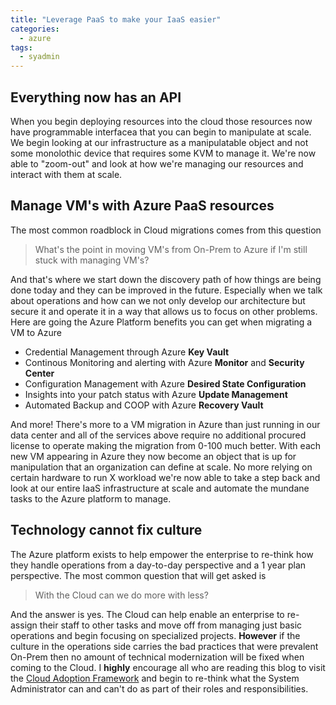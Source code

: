 ```yaml
---
title: "Leverage PaaS to make your IaaS easier"
categories:
  - azure
tags:
  - syadmin
---
```


## Everything now has an API

When you begin deploying resources into the cloud those resources now have programmable interfacea that you can begin to manipulate at scale. We begin looking at our infrastructure as a manipulatable object and not some monolothic device that requires some KVM to manage it. We're now able to "zoom-out" and look at how we're managing our resources and interact with them at scale.

## Manage VM's with Azure PaaS resources

The most common roadblock in Cloud migrations comes from this question

> What's the point in moving VM's from On-Prem to Azure if I'm still stuck with managing VM's?

And that's where we start down the discovery path of how things are being done today and they can be improved in the future. Especially when we talk about operations and how can we not only develop our architecture but secure it and operate it in a way that allows us to focus on other problems. Here are going the Azure Platform benefits you can get when migrating a VM to Azure

* Credential Management through Azure **Key Vault**
* Continous Monitoring and alerting with Azure **Monitor** and **Security Center**
* Configuration Management with Azure **Desired State Configuration**
* Insights into your patch status with Azure **Update Management**
* Automated Backup and COOP with Azure **Recovery Vault**

And more! There's more to a VM migration in Azure than just running in our data center and all of the services above require no additional procured license to operate making the migration from 0-100 much better. With each new VM appearing in Azure they now become an object that is up for manipulation that an organization can define at scale. No more relying on certain hardware to run X workload we're now able to take a step back and look at our entire IaaS infrastructure at scale and automate the mundane tasks to the Azure platform to manage. 

## Technology cannot fix culture 

The Azure platform exists to help empower the enterprise to re-think how they handle operations from a day-to-day perspective and a 1 year plan perspective. The most common question that will get asked is 

> With the Cloud can we do more with less?

And the answer is yes. The Cloud can help enable an enterprise to re-assign their staff to other tasks and move off from managing just basic operations and begin focusing on specialized projects. **However** if the culture in the operations side carries the bad practices that were prevalent On-Prem then no amount of technical modernization will be fixed when coming to the Cloud. I **highly** encourage all who are reading this blog to visit the [Cloud Adoption Framework](aka.ms/caf) and begin to re-think what the System Administrator can and can't do as part of their roles and responsibilities. 